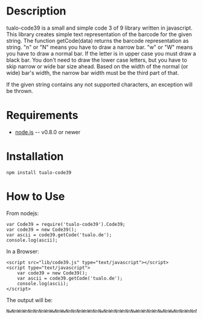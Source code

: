 Description
===========

tualo-code39 is a small and simple code 3 of 9 library written in javascript.
This library creates simple text representation of the barcode for the given string.
The function getCode(data) returns the barcode representation as string. "n" or "N" means you 
have to draw a narrow bar. "w" or "W" means you have to draw a normal bar. If the letter is 
in upper case you must draw a black bar. You don't need to draw the lower case letters, but 
you have to skip narrow or wide bar size ahead. Based on the width of the normal (or wide) 
bar's width, the narrow bar width must be the third part of that.

If the given string contains any not supported characters, an exception will be thrown.

Requirements
============

* [node.js](http://nodejs.org/) -- v0.8.0 or newer


Installation
============

    npm install tualo-code39

How to Use
==========

From nodejs:

    var Code39 = require('tualo-code39').Code39;
    var code39 = new Code39();
    var ascii = code39.getCode('tualo.de');
    console.log(ascii);

In a Browser:

    <script src="lib/code39.js" type="text/javascript"></script>
    <script type="text/javascript">
        var code39 = new Code39();
        var ascii = code39.getCode('tualo.de');
        console.log(ascii);
    </script>

The output will be:

    NwNnWnWnNnNnNnWnWwNnWwNnNnNnWnWnNnNwNnWnNnWnNnNwWnWnNnWnNwNnWwNnNnWnNnNnNnWwNnWnWnNnWwNnNnNwNnWnWnNn

